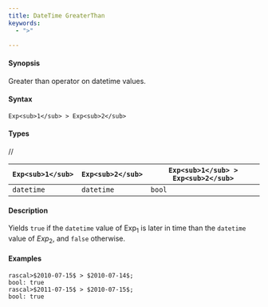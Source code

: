 ```yaml
---
title: DateTime GreaterThan
keywords:
  - ">"

---
```


#### Synopsis

Greater than operator on datetime values.

#### Syntax

`Exp<sub>1</sub> > Exp<sub>2</sub>`

#### Types

//

| `Exp<sub>1</sub>`      | `Exp<sub>2</sub>`      | `Exp<sub>1</sub> > Exp<sub>2</sub>`  |
| --- | --- | --- |
| `datetime`     |  `datetime`    | `bool`               |


#### Description

Yields `true` if the `datetime` value of Exp<sub>1</sub> is later in time than the `datetime` value
of _Exp_<sub>2</sub>, and `false` otherwise.

#### Examples


```rascal-shell
rascal>$2010-07-15$ > $2010-07-14$;
bool: true
rascal>$2011-07-15$ > $2010-07-15$;
bool: true
```


